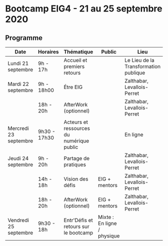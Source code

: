 # Bootcamp EIG4 - 21 au 25 septembre 2020

## Programme 

| Date | Horaires | Thématique | Public | Lieu | 
| -------- | -------- | -------- | -------- | -------- | 
| Lundi 21 septembre | 9h - 17h | Accueil et premiers retours | | Le Lieu de la Transformation publique |
| Mardi 22 septembre | 9h - 18h00 |  Étre EIG | | Zalthabar, Levallois-Perret |
|  | 18h - 20h | AfterWork (optionnel) |  | Zalthabar, Levallois-Perret |
| Mercredi 23 septembre | 9h30 - 17h30 | Acteurs et ressources du numérique public| | En ligne |
| Jeudi 24 septembre | 9h - 20h | Partage de pratiques |  | Zalthabar, Levallois-Perret |
|  | 14h - 18h | Vision des défis |  EIG + mentors | Zalthabar, Levallois-Perret |
|  | 18h - 20h | AfterWork (optionnel) |  EIG + mentors | Zalthabar, Levallois-Perret |
| Vendredi 25 septembre | 9h30 - 18h | Entr'Défis et retours sur le bootcamp | Mixte : En ligne / physique |
